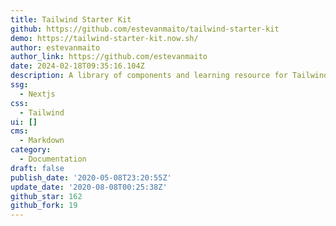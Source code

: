 ```yaml
---
title: Tailwind Starter Kit
github: https://github.com/estevanmaito/tailwind-starter-kit
demo: https://tailwind-starter-kit.now.sh/
author: estevanmaito
author_link: https://github.com/estevanmaito
date: 2024-02-18T09:35:16.104Z
description: A library of components and learning resource for Tailwind CSS.
ssg:
  - Nextjs
css:
  - Tailwind
ui: []
cms:
  - Markdown
category:
  - Documentation
draft: false
publish_date: '2020-05-08T23:20:55Z'
update_date: '2020-08-08T00:25:38Z'
github_star: 162
github_fork: 19
---
```

